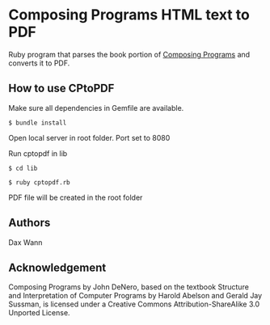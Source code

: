 # Composing Programs HTML text to PDF

Ruby program that parses the book portion of [Composing Programs](https://composingprograms.com/) and converts it to PDF.

## How to use CPtoPDF

Make sure all dependencies in Gemfile are available.

```
$ bundle install
```

Open local server in root folder. Port set to 8080

Run cptopdf in lib

```
$ cd lib
```
```
$ ruby cptopdf.rb
```

PDF file will be created in the root folder

## Authors
Dax Wann

## Acknowledgement

Composing Programs by John DeNero, based on the textbook Structure and Interpretation of Computer Programs by Harold Abelson and Gerald Jay Sussman, is licensed under a Creative Commons Attribution-ShareAlike 3.0 Unported License.



